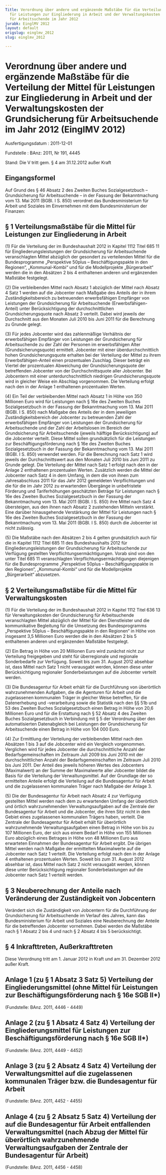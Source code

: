 ```yaml
---
Title: Verordnung über andere und ergänzende Maßstäbe für die Verteilung der Mittel
  für Leistungen zur Eingliederung in Arbeit und der Verwaltungskosten der Grundsicherung
  für Arbeitsuchende im Jahr 2012
jurabk: EinglMV 2012
layout: default
origslug: einglmv_2012
slug: einglmv_2012

---
```


# Verordnung über andere und ergänzende Maßstäbe für die Verteilung der Mittel für Leistungen zur Eingliederung in Arbeit und der Verwaltungskosten der Grundsicherung für Arbeitsuchende im Jahr 2012 (EinglMV 2012)

Ausfertigungsdatum
:   2011-12-01

Fundstelle
:   BAnz: 2011, Nr 191, 4445

Stand: Die V tritt gem. § 4 am 31.12.2012 außer Kraft

## Eingangsformel

Auf Grund des § 46 Absatz 2 des Zweiten Buches Sozialgesetzbuch –
Grundsicherung für Arbeitsuchende – in der Fassung der Bekanntmachung
vom 13. Mai 2011 (BGBl. I S. 850) verordnet das Bundesministerium für
Arbeit und Soziales im Einvernehmen mit dem Bundesministerium der
Finanzen:

## § 1 Verteilungsmaßstäbe für die Mittel für Leistungen zur Eingliederung in Arbeit

(1) Für die Verteilung der im Bundeshaushalt 2012 in Kapitel 1112
Titel 685 11 für Eingliederungsleistungen der Grundsicherung für
Arbeitsuchende veranschlagten Mittel abzüglich der gesondert zu
verteilenden Mittel für die Bundesprogramme „Perspektive 50plus –
Beschäftigungspakte in den Regionen“, „Kommunal-Kombi“ und für die
Modellprojekte „Bürgerarbeit“ werden die in den Absätzen 2 bis 4
enthaltenen anderen und ergänzenden Maßstäbe festgelegt.

(2) Die verbleibenden Mittel nach Absatz 1 abzüglich der Mittel nach
Absatz 4 Satz 1 werden auf die Jobcenter nach Maßgabe des Anteils der
in ihrem Zuständigkeitsbereich zu betreuenden erwerbsfähigen Empfänger
von Leistungen der Grundsicherung für Arbeitsuchende (Erwerbsfähigen-
Anteil) unter Berücksichtigung der durchschnittlichen
Grundsicherungsquote nach Absatz 3 verteilt. Dabei wird jeweils der
Durchschnitt aus den Monaten Juli 2010 bis Juni 2011 für die
Berechnung zu Grunde gelegt.

(3) Für jedes Jobcenter wird das zahlenmäßige Verhältnis der
erwerbsfähigen Empfänger von Leistungen der Grundsicherung für
Arbeitsuchende zu der Zahl der Personen im erwerbsfähigen Alter
(Grundsicherungsquote) ermittelt. Jobcenter mit einer
überdurchschnittlich hohen Grundsicherungsquote erhalten bei der
Verteilung der Mittel zu ihrem Erwerbsfähigen-Anteil einen
prozentualen Zuschlag. Dieser beträgt ein Viertel der prozentualen
Abweichung der Grundsicherungsquote der betreffenden Jobcenter von der
Durchschnittsquote aller Jobcenter. Bei Jobcentern mit einer
unterdurchschnittlich niedrigen Grundsicherungsquote wird in gleicher
Weise ein Abschlag vorgenommen. Die Verteilung erfolgt nach den in der
Anlage 1 enthaltenen prozentualen Werten.

(4) Ein Teil der verbleibenden Mittel nach Absatz 1 in Höhe von 350
Millionen Euro wird für Leistungen nach § 16e des Zweiten Buches
Sozialgesetzbuch in der Fassung der Bekanntmachung vom 13. Mai 2011
(BGBl. I S. 850) nach Maßgabe des Anteils der in dem jeweiligen
Zuständigkeitsbereich der Jobcenter zu betreuenden Zahl der
erwerbsfähigen Empfänger von Leistungen der Grundsicherung für
Arbeitsuchende und der Zahl der Arbeitslosen im Bereich der
Grundsicherung für Arbeitsuchende (jeweils hälftige Berücksichtigung)
auf die Jobcenter verteilt. Diese Mittel sollen grundsätzlich für die
Leistungen zur Beschäftigungsförderung nach § 16e des Zweiten Buches
Sozialgesetzbuch in der Fassung der Bekanntmachung vom 13. Mai 2011
(BGBl. I S. 850) verwendet werden. Für die Berechnung nach Satz 1 wird
jeweils der Durchschnittswert aus den Monaten Juli 2010 bis Juni 2011
zu Grunde gelegt. Die Verteilung der Mittel nach Satz 1 erfolgt nach
den in der Anlage 2 enthaltenen prozentualen Werten. Zusätzlich werden
die Mittel der Jobcenter nach Satz 4 in dem Umfang, in dem die von
ihnen zum Jahresabschluss 2011 für das Jahr 2012 gemeldeten
Verpflichtungen und die für die im Jahr 2012 zu erwartenden Übergänge
in unbefristete Förderung und Tariferhöhungen geschätzten Beträge für
Leistungen nach § 16e des Zweiten Buches Sozialgesetzbuch in der
Fassung der Bekanntmachung vom 13. Mai 2011 (BGBl. I S. 850) ihre
Mittel nach Satz 4 übersteigen, aus den ihnen nach Absatz 2
zustehenden Mitteln verstärkt. Eine darüber hinausgehende Verstärkung
der Mittel für Leistungen nach § 16e des Zweiten Buches
Sozialgesetzbuch in der Fassung der Bekanntmachung vom 13. Mai 2011
(BGBl. I S. 850) durch die Jobcenter ist nicht zulässig.

(5) Die Maßstäbe nach den Absätzen 2 bis 4 gelten grundsätzlich auch
für die in Kapitel 1112 Titel 685 11 des Bundeshaushalts 2012 für
Eingliederungsleistungen der Grundsicherung für Arbeitsuchende zur
Verfügung gestellten Verpflichtungsermächtigungen. Vorab sind von den
unter Titel 685 11 veranschlagten Verpflichtungsermächtigungen
diejenigen für die Bundesprogramme „Perspektive 50plus –
Beschäftigungspakte in den Regionen“, „Kommunal-Kombi“ und für die
Modellprojekte „Bürgerarbeit“ abzusetzen.

## § 2 Verteilungsmaßstäbe für die Mittel für Verwaltungskosten

(1) Für die Verteilung der im Bundeshaushalt 2012 in Kapitel 1112
Titel 636 13 für Verwaltungskosten der Grundsicherung für
Arbeitsuchende veranschlagten Mittel abzüglich der Mittel für den
Dienstleister und die kommunikative Begleitung für die Umsetzung des
Bundesprogramms „Perspektive 50plus – Beschäftigungspakte in den
Regionen“ in Höhe von insgesamt 3,5 Millionen Euro werden die in den
Absätzen 2 bis 5 enthaltenen anderen und ergänzenden Maßstäbe
festgelegt.

(2) Ein Betrag in Höhe von 20 Millionen Euro wird zunächst nicht zur
Verteilung freigegeben und steht für überregionale und regionale
Sonderbedarfe zur Verfügung. Soweit bis zum 31. August 2012 absehbar
ist, dass Mittel nach Satz 1 nicht verausgabt werden, können diese
unter Berücksichtigung regionaler Sonderbelastungen auf die Jobcenter
verteilt werden.

(3) Die Bundesagentur für Arbeit erhält für die Durchführung von
überörtlich wahrzunehmenden Aufgaben, die die Agenturen für Arbeit und
die zugelassenen kommunalen Träger in gleicher Weise betreffen, für
die Datenerhebung und -verarbeitung sowie die Statistik nach den §§
51b und 53 des Zweiten Buches Sozialgesetzbuch einen Betrag in Höhe
von 20,6 Millionen Euro und für die Erstattung nach § 52 Absatz 4 des
Zweiten Buches Sozialgesetzbuch in Verbindung mit § 5 der Verordnung
über den automatisierten Datenabgleich bei Leistungen der
Grundsicherung für Arbeitsuchende einen Betrag in Höhe von 104 000
Euro.

(4) Zur Ermittlung der Verteilung der verbleibenden Mittel nach den
Absätzen 1 bis 3 auf die Jobcenter wird ein Vergleich vorgenommen.
Verglichen wird für jedes Jobcenter die durchschnittliche Anzahl der
Bedarfsgemeinschaften im Zeitraum Juli 2009 bis Juni 2010 mit der
durchschnittlichen Anzahl der Bedarfsgemeinschaften im Zeitraum Juli
2010 bis Juni 2011. Der Anteil des jeweils höheren Wertes des
Jobcenters (Maximalwert) an der Summe der Maximalwerte aller Jobcenter
bildet die Basis für die Verteilung der Verwaltungsmittel. Auf der
Grundlage der so ermittelten Anteile erfolgt die Verteilung auf die
Bundesagentur für Arbeit und die zugelassenen kommunalen Träger nach
Maßgabe der Anlage 3.

(5) Die der Bundesagentur für Arbeit nach Absatz 4 zur Verfügung
gestellten Mittel werden nach dem zu erwartenden Umfang der
überörtlich und örtlich wahrzunehmenden Verwaltungsaufgaben auf die
Zentrale der Bundesagentur für Arbeit und die Jobcenter, die ihren
Sitz nicht in dem Gebiet eines zugelassenen kommunalen Trägers haben,
verteilt. Die Zentrale der Bundesagentur für Arbeit erhält für
überörtlich wahrzunehmende Verwaltungsaufgaben einen Betrag in Höhe
von bis zu 107 Millionen Euro, der sich aus einem Bedarf in Höhe von
155 Millionen Euro abzüglich eines Betrages in Höhe von 48 Millionen
Euro aus erwarteten Einnahmen der Bundesagentur für Arbeit ergibt. Die
übrigen Mittel werden nach Maßgabe der ermittelten Maximalwerte auf
die Jobcenter nach Satz 1 verteilt. Die Verteilung erfolgt nach den in
der Anlage 4 enthaltenen prozentualen Werten. Soweit bis zum 31.
August 2012 absehbar ist, dass Mittel nach Satz 2 nicht verausgabt
werden, können diese unter Berücksichtigung regionaler
Sonderbelastungen auf die Jobcenter nach Satz 1 verteilt werden.

## § 3 Neuberechnung der Anteile nach Veränderung der Zuständigkeit von Jobcentern

Verändert sich die Zuständigkeit von Jobcentern für die Durchführung
der Grundsicherung für Arbeitsuchende im Verlauf des Jahres, kann das
Bundesministerium für Arbeit und Soziales eine Neuberechnung der
Anteile für die betreffenden Jobcenter vornehmen. Dabei werden die
Maßstäbe nach § 1 Absatz 2 bis 4 und nach § 2 Absatz 4 bis 5
berücksichtigt.

## § 4 Inkrafttreten, Außerkrafttreten

Diese Verordnung tritt am 1. Januar 2012 in Kraft und am 31. Dezember
2012 außer Kraft.

## Anlage 1 (zu § 1 Absatz 3 Satz 5) Verteilung der Eingliederungsmittel (ohne Mittel für Leistungen zur Beschäftigungsförderung nach § 16e SGB II*)

(Fundstelle: BAnz. 2011, 4446 - 4449)

## Anlage 2 (zu § 1 Absatz 4 Satz 4) Verteilung der Eingliederungsmittel für Leistungen zur Beschäftigungsförderung nach § 16e SGB II*)

(Fundstelle: BAnz. 2011, 4449 - 4452)

## Anlage 3 (zu § 2 Absatz 4 Satz 4) Verteilung der Verwaltungsmittel auf die zugelassenen kommunalen Träger bzw. die Bundesagentur für Arbeit

(Fundstelle: BAnz. 2011, 4452 - 4455)

## Anlage 4 (zu § 2 Absatz 5 Satz 4) Verteilung der auf die Bundesagentur für Arbeit entfallenden Verwaltungsmittel (nach Abzug der Mittel für überörtlich wahrzunehmende Verwaltungsaufgaben der Zentrale der Bundesagentur für Arbeit)

(Fundstelle: BAnz. 2011, 4456 - 4458)


